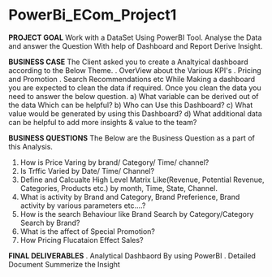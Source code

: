 # PowerBi_ECom_Project1
**PROJECT GOAL**
Work with a DataSet Using PowerBI Tool. Analyse the Data and answer the Question With help of Dashboard and Report Derive Insight.

**BUSINESS CASE**
The Client asked you to create a Analtyical dashboard according to the Below Theme.
. OverView about the Various KPI's
. Pricing and Promotion
. Search Recommendations etc
While Making a dashboard you are expected to clean the data if required. Once you clean the data you need to answer the below question.
a) What variable can be derived out of the data Which can be helpful?
b) Who can Use this Dashboard?
c) What value would be generated by using this Dashboard?
d) What additional data can be helpful to add more insights & value to the team?

**BUSINESS QUESTIONS**
The Below are the Business Question as a part of this Analysis.
1. How is Price Varing by brand/ Category/ Time/ channel?
2. Is Trffic Varied by Date/ Time/ Channel?
3. Define and Calcualte High Level Matrix Like(Revenue, Potential Revenue, Categories, Products etc.) by month, Time, State, Channel.
4. What is activity by Brand and Category, Brand Preferience, Brand activity by various parameters etc....?
5. How is the search Behaviour like Brand Search by Category/Category Search by Brand?
6. What is the affect of Special Promotion?
7. How Pricing Flucataion Effect Sales?

**FINAL DELIVERABLES**
. Analytical Dashbaord By using PowerBI
. Detailed Document Summerize the Insight
